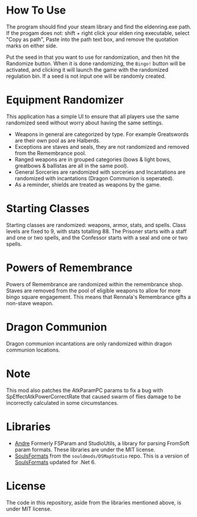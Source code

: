 # How To Use
The program should find your steam library and find the eldenring.exe path. If the progam does not: shift + right click your elden ring executable, select "Copy as path", Paste into the path text box, and remove the quotation marks on either side.

Put the seed in that you want to use for randomization, and then hit the Randomize button. When it is done randomizing, the `Bingo!` button will be activated, and clicking it will launch the game with the randomized regulation bin. If a seed is not input one will be randomly created.

# Equipment Randomizer
This application has a simple UI to ensure that all players use the same randomized seed without worry about having the same settings.
* Weapons in general are categorized by type. For example Greatswords are their own pool as are Halberds.
* Exceptions are staves and seals, they are not randomized and removed from the Remembrance pool.
* Ranged weapons are in grouped categories (bows & light bows, greatbows & ballistas are all in the same pool). 
* General Sorceries are randomized with sorceries and Incantations are randomized with incantations (Dragon Communion is seperated).
* As a reminder, shields are treated as weapons by the game. 

# Starting Classes
Starting classes are randomized: weapons, armor, stats, and spells. Class levels are fixed to 9, with stats totalling 88.
The Prisoner starts with a staff and one or two spells, and the Confessor starts with a seal and one or two spells.

# Powers of Remembrance
Powers of Remembrance are randomized within the remembrance shop. Staves are removed from the pool of eligible weapons to allow for more bingo square engagement.
This means that Rennala's Remembrance gifts a non-stave weapon.

# Dragon Communion
Dragon communion incantations are only randomized within dragon communion locations.

# Note
This mod also patches the AtkParamPC params to fix a bug with SpEffectAtkPowerCorrectRate that caused swarm of flies damage to be incorrectly calculated in some circumstances.

# Libraries
* [Andre](https://github.com/soulsmods/DSMapStudio/blob/master/src/Andre/Andre.Formats/Param.cs) Formerly FSParam and StudioUtils, a library for parsing FromSoft param formats. These libraries are under the MIT license.  
* [SoulsFormats](https://github.com/soulsmods/DSMapStudio/tree/master/src/Andre/SoulsFormats) from the `souldmods/DSMapStudio` repo. This is a version of [SoulsFormats](https://github.com/JKAnderson/SoulsFormats) updated for .Net 6.

# License
The code in this repository, aside from the libraries mentioned above, is under MIT license.  
